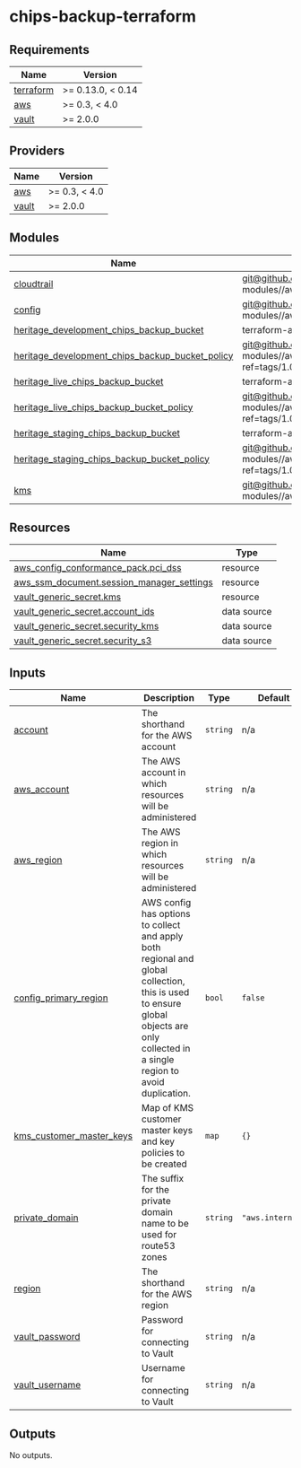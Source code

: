 # chips-backup-terraform

<!-- BEGINNING OF PRE-COMMIT-TERRAFORM DOCS HOOK -->
## Requirements

| Name | Version |
|------|---------|
| <a name="requirement_terraform"></a> [terraform](#requirement\_terraform) | >= 0.13.0, < 0.14 |
| <a name="requirement_aws"></a> [aws](#requirement\_aws) | >= 0.3, < 4.0 |
| <a name="requirement_vault"></a> [vault](#requirement\_vault) | >= 2.0.0 |

## Providers

| Name | Version |
|------|---------|
| <a name="provider_aws"></a> [aws](#provider\_aws) | >= 0.3, < 4.0 |
| <a name="provider_vault"></a> [vault](#provider\_vault) | >= 2.0.0 |

## Modules

| Name | Source | Version |
|------|--------|---------|
| <a name="module_cloudtrail"></a> [cloudtrail](#module\_cloudtrail) | git@github.com:companieshouse/terraform-modules//aws/cloudtrail?ref=tags/1.0.99 |  |
| <a name="module_config"></a> [config](#module\_config) | git@github.com:companieshouse/terraform-modules//aws/config?ref=tags/1.0.63 |  |
| <a name="module_heritage_development_chips_backup_bucket"></a> [heritage\_development\_chips\_backup\_bucket](#module\_heritage\_development\_chips\_backup\_bucket) | terraform-aws-modules/s3-bucket/aws | 2.11.1 |
| <a name="module_heritage_development_chips_backup_bucket_policy"></a> [heritage\_development\_chips\_backup\_bucket\_policy](#module\_heritage\_development\_chips\_backup\_bucket\_policy) | git@github.com:companieshouse/terraform-modules//aws/s3_cross_account_policy?ref=tags/1.0.115 |  |
| <a name="module_heritage_live_chips_backup_bucket"></a> [heritage\_live\_chips\_backup\_bucket](#module\_heritage\_live\_chips\_backup\_bucket) | terraform-aws-modules/s3-bucket/aws | 2.11.1 |
| <a name="module_heritage_live_chips_backup_bucket_policy"></a> [heritage\_live\_chips\_backup\_bucket\_policy](#module\_heritage\_live\_chips\_backup\_bucket\_policy) | git@github.com:companieshouse/terraform-modules//aws/s3_cross_account_policy?ref=tags/1.0.115 |  |
| <a name="module_heritage_staging_chips_backup_bucket"></a> [heritage\_staging\_chips\_backup\_bucket](#module\_heritage\_staging\_chips\_backup\_bucket) | terraform-aws-modules/s3-bucket/aws | 2.11.1 |
| <a name="module_heritage_staging_chips_backup_bucket_policy"></a> [heritage\_staging\_chips\_backup\_bucket\_policy](#module\_heritage\_staging\_chips\_backup\_bucket\_policy) | git@github.com:companieshouse/terraform-modules//aws/s3_cross_account_policy?ref=tags/1.0.115 |  |
| <a name="module_kms"></a> [kms](#module\_kms) | git@github.com:companieshouse/terraform-modules//aws/kms?ref=tags/1.0.56 |  |

## Resources

| Name | Type |
|------|------|
| [aws_config_conformance_pack.pci_dss](https://registry.terraform.io/providers/hashicorp/aws/latest/docs/resources/config_conformance_pack) | resource |
| [aws_ssm_document.session_manager_settings](https://registry.terraform.io/providers/hashicorp/aws/latest/docs/resources/ssm_document) | resource |
| [vault_generic_secret.kms](https://registry.terraform.io/providers/hashicorp/vault/latest/docs/resources/generic_secret) | resource |
| [vault_generic_secret.account_ids](https://registry.terraform.io/providers/hashicorp/vault/latest/docs/data-sources/generic_secret) | data source |
| [vault_generic_secret.security_kms](https://registry.terraform.io/providers/hashicorp/vault/latest/docs/data-sources/generic_secret) | data source |
| [vault_generic_secret.security_s3](https://registry.terraform.io/providers/hashicorp/vault/latest/docs/data-sources/generic_secret) | data source |

## Inputs

| Name | Description | Type | Default | Required |
|------|-------------|------|---------|:--------:|
| <a name="input_account"></a> [account](#input\_account) | The shorthand for the AWS account | `string` | n/a | yes |
| <a name="input_aws_account"></a> [aws\_account](#input\_aws\_account) | The AWS account in which resources will be administered | `string` | n/a | yes |
| <a name="input_aws_region"></a> [aws\_region](#input\_aws\_region) | The AWS region in which resources will be administered | `string` | n/a | yes |
| <a name="input_config_primary_region"></a> [config\_primary\_region](#input\_config\_primary\_region) | AWS config has options to collect and apply both regional and global collection, this is used to ensure global objects are only collected in a single region to avoid duplication. | `bool` | `false` | no |
| <a name="input_kms_customer_master_keys"></a> [kms\_customer\_master\_keys](#input\_kms\_customer\_master\_keys) | Map of KMS customer master keys and key policies to be created | `map` | `{}` | no |
| <a name="input_private_domain"></a> [private\_domain](#input\_private\_domain) | The suffix for the private domain name to be used for route53 zones | `string` | `"aws.internal"` | no |
| <a name="input_region"></a> [region](#input\_region) | The shorthand for the AWS region | `string` | n/a | yes |
| <a name="input_vault_password"></a> [vault\_password](#input\_vault\_password) | Password for connecting to Vault | `string` | n/a | yes |
| <a name="input_vault_username"></a> [vault\_username](#input\_vault\_username) | Username for connecting to Vault | `string` | n/a | yes |

## Outputs

No outputs.
<!-- END OF PRE-COMMIT-TERRAFORM DOCS HOOK -->